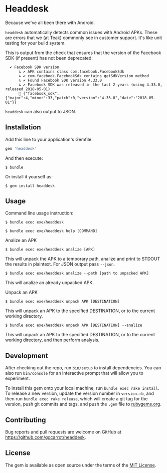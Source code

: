 # Headdesk

Because we've all been there with Android.

`headdesk` automatically detects common issues with Android APKs. These are errors that we (at Teak) commonly see in customer support. It's like unit testing for your build system.

This is output from the check that ensures that the version of the Facebook SDK (if present) has not been deprecated:

      ✔ Facebook SDK version
          ↳ ✔ APK contains class com.facebook.FacebookSdk
          ↳ ✔ com.facebook.FacebookSdk contains getSdkVersion method
          ↳ ✔ Found Facebook SDK version 4.33.0
          ↳ ✔ Facebook SDK was released in the last 2 years (using 4.33.0, released 2018-05-01)
          💾 {"facebook_sdk":{"major":4,"minor":33,"patch":0,"version":"4.33.0","date":"2018-05-01"}}

`headdesk` can also output to JSON.

## Installation

Add this line to your application's Gemfile:

```ruby
gem 'headdesk'
```

And then execute:

    $ bundle

Or install it yourself as:

    $ gem install headdesk

## Usage

Command line usage instruction:

    $ bundle exec exe/headdesk

    $ bundle exec exe/headdesk help [COMMAND]

Analize an APK

    $ bundle exec exe/headdesk analize [APK]

This will unpack the APK to a temporary path, analize and print to STDOUT the results in plaintext. For JSON output pass `--json`.

    $ bundle exec exe/headdesk analize --path [path to unpacked APK]

This will analize an already unpacked APK.

Unpack an APK

    $ bundle exec exe/headdesk unpack APK [DESTINATION]

This will unpack an APK to the specified DESTINATION, or to the current working directory.

    $ bundle exec exe/headdesk unpack APK [DESTINATION] --analize

This will unpack an APK to the specified DESTINATION, or to the current working directory, and then perform analysis.

## Development

After checking out the repo, run `bin/setup` to install dependencies. You can also run `bin/console` for an interactive prompt that will allow you to experiment.

To install this gem onto your local machine, run `bundle exec rake install`. To release a new version, update the version number in `version.rb`, and then run `bundle exec rake release`, which will create a git tag for the version, push git commits and tags, and push the `.gem` file to [rubygems.org](https://rubygems.org).

## Contributing

Bug reports and pull requests are welcome on GitHub at https://github.com/gocarrot/headdesk.

## License

The gem is available as open source under the terms of the [MIT License](https://opensource.org/licenses/MIT).

